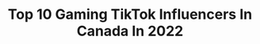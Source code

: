---
title: Top 10 Gaming TikTok Influencers In Canada In 2022
description: >-
  Find top gaming TikTok influencers in Canada in 2022. Most popular hashtags: #fyp #gaming #foryou #foryoupage.
platform: TikTok
hits: 607
text_top: Analyze the most popular TikTok profiles on inBeat.
text_bottom: Our search engine holds 607 TikTok influencers like this in Canada for you to collaborate.
profiles:
  - username: "ob1canoebee"
    fullname: >-
      stephanie
    bio: >-
      22 | MTL | 🇨🇦 General Steve Kenobi Watch my gaming stream ⬇️
    location: "Canada"
    followers: 141100
    engagement: 1878
    commentsToLikes: 0.021906
    id: ckacaxg56h8nw0i78lssdbcn7
    verified: false
    hashtags: "#coronavirus, #quarantine, #mirror, #montreal"
  - username: "edgemonk"
    fullname: >-
      Edwin Joseph
    bio: >-
      Just Me The Real Me Sports-Gaming Mixer: Edjemonk
    location: "Canada"
    followers: 2674
    engagement: 1255
    commentsToLikes: 0.058997
    id: ckb9ppa93kz840j2327cxnwxm
    verified: false
    hashtags: "#greenscreen, #ripgigi, #nba2k, #ripkobe"
  - username: "mtcosplay"
    fullname: >-
      RBTZful
    bio: >-
      ROAD TO 5K 25🇨🇦 cosplay, memes, weightlifting, gaming, tatted trash goblin
    location: "Canada"
    followers: 5129
    engagement: 1246
    commentsToLikes: 0.042701
    id: ck9gm0ph4qgbr0j78xdlm13c1
    verified: false
    hashtags: "#foryou, #qualitycontent, #funny, #fyp"
  - username: "sugarpawse"
    fullname: >-
      sugar pawse
    bio: >-
      •Cute gaming accessories• Ships from 🇨🇦 FREE Shipping in Canada
    location: "Canada"
    followers: 6467
    engagement: 1393
    commentsToLikes: 0.033573
    id: ckc1t1k29xcc00j23058darwz
    verified: false
    hashtags: "#ecommerce, #smallbusinesstips, #smallbusinessadvice, #smallbusiness"
  - username: "nicobbq_tiktok"
    fullname: >-
      nicobbq
    bio: >-
      I'm Nico and I'm gonna show you gaming tricks. I also make YouTube vids.
    location: "Canada"
    followers: 57700
    engagement: 1800
    commentsToLikes: 0.011595
    id: ck8oswvhcit2f0j789lnjzj45
    verified: false
    hashtags: "#nintendo, #foryoupage, #fyp, #crazy"
  - username: "maguirepcs"
    fullname: >-
      Maguire
    bio: >-
      Pc/gaming related content LINKS
    location: "Canada"
    followers: 86000
    engagement: 999
    commentsToLikes: 0.060944
    id: ckdhosejt13920j23osfqbz09
    verified: false
    hashtags: "#fortnite, #gamer, #pc, #gaming"
  - username: "vootz"
    fullname: >-
      Vootz
    bio: >-
      Funny Gaming Videos! Subscribe to Vootz on YouTube👇
    location: "Canada"
    followers: 217400
    engagement: 2050
    commentsToLikes: 0.007141
    id: ckc8vt3bgix6o0j23zdxqgr0c
    verified: false
    hashtags: "#foryou, #r6siege, #r6, #fortnite"
  - username: "coreytonge"
    fullname: >-
      coreytonge
    bio: >-
      🇨🇦Montréal 📷Insta: @CoreyTonge 💪🏼Comedy + Gaming 🤩70k?🤷🏻‍♂️
    location: "Canada"
    followers: 68300
    engagement: 1127
    commentsToLikes: 0.033670
    id: ckbf53t13tvnk0j23spclrfak
    verified: false
    hashtags: "#cosplay, #gamer, #mtl, #comedygaming"
  - username: "nayrui"
    fullname: >-
      Nay
    bio: >-
      More gaming clips at:
    location: "Canada"
    followers: 9438
    engagement: 843
    commentsToLikes: 0.023861
    id: ckbfga3hqbb1f0j23ite40p3p
    verified: false
    hashtags: "#filmstudent, #604, #fyp, #shecandoit"
  - username: "epginformatique"
    fullname: >-
      EPG Informatique
    bio: >-
      EPG Computers / EPG Informatique Gaming PCs
    location: "Canada"
    followers: 18500
    engagement: 791
    commentsToLikes: 0.021857
    id: ck9k4ynr2umu00j787t7mi7qm
    verified: false
    hashtags: "#pc, #pcsetup, #fyp, #pourtoi"
---